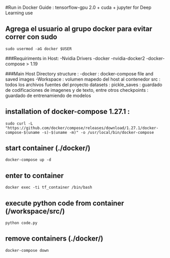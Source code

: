 #Run in Docker Guide :  tensorflow-gpu 2.0 + cuda + jupyter for Deep Learning use

## Agrega el usuario al grupo docker para evitar correr con sudo

    sudo usermod -aG docker $USER

###Requiriments in Host: 
    -Nvidia Drivers
    -docker
    -nvidia-docker2
    -docker-compose > 1.19

###Main Host Directory structure :
-docker : docker-compose file and saved images
-Workspace : volumen mapedo del host al contenedor
    src :  todos los archivos fuentes del proyecto
    datasets : 
    pickle_saves : guardado de codificaciones de imagenes y de texto, entre otros
    checkpoints :   guardado de entrenamiendo de modelos

## installation of docker-compose 1.27.1 : 
    sudo curl -L "https://github.com/docker/compose/releases/download/1.27.1/docker-compose-$(uname -s)-$(uname -m)" -o /usr/local/bin/docker-compose

## start container (./docker/)
    docker-compose up -d

## enter to container
    docker exec -ti tf_container /bin/bash

## execute python code from container (/workspace/src/)
    python code.py

## remove containers (./docker/)
    docker-compose down 
